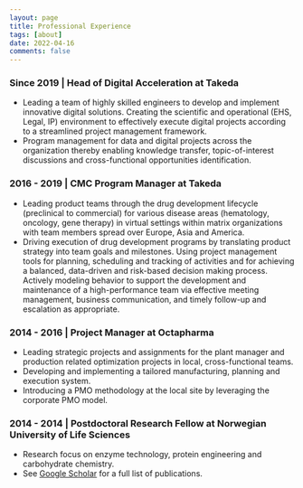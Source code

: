 ```yaml
---
layout: page
title: Professional Experience
tags: [about]
date: 2022-04-16
comments: false
---
```


### Since 2019 | Head of Digital Acceleration at Takeda
* Leading a team of highly skilled engineers to develop and implement innovative digital solutions. Creating the scientific and operational (EHS, Legal, IP) environment to effectively execute digital projects according to a streamlined project management framework.
* Program management for data and digital projects across the organization thereby enabling knowledge transfer, topic-of-interest discussions and cross-functional opportunities identification.

### 2016 - 2019 | CMC Program Manager at Takeda 
* Leading product teams through the drug development lifecycle (preclinical to commercial) for various disease areas (hematology, oncology, gene therapy) in virtual settings within matrix organizations with team members spread over Europe, Asia and America. 
* Driving execution of drug development programs by translating product strategy into team goals and milestones. Using project management tools for planning, scheduling and tracking of activities and for achieving a balanced, data-driven and risk-based decision making process. Actively modeling behavior to support the development and maintenance of a high-performance team via effective meeting management, business communication, and timely follow-up and escalation as appropriate.

### 2014 - 2016 | Project Manager at Octapharma 
* Leading strategic projects and assignments for the plant manager and production related optimization projects in local, cross-functional teams.
* Developing and implementing a tailored manufacturing, planning and execution system. 
* Introducing a PMO methodology at the local site by leveraging the corporate PMO model. 

### 2014 - 2014 | Postdoctoral Research Fellow at Norwegian University of Life Sciences
* Research focus on enzyme technology, protein engineering and carbohydrate chemistry.
* See [Google Scholar](https://scholar.google.at/citations?user=4CsfpfwAAAAJ&hl=en) for a full list of publications.

